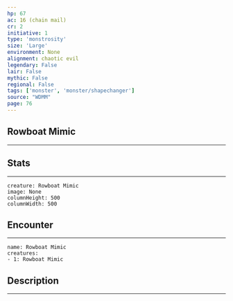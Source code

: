 ```yaml
---
hp: 67
ac: 16 (chain mail)
cr: 2
initiative: 1
type: 'monstrosity'    
size: 'Large'
environment: None
alignment: chaotic evil
legendary: False
lair: False
mythic: False
regional: False
tags: ['monster', 'monster/shapechanger']
source: "WDMM"
page: 76
---
```


## Rowboat Mimic
---



## Stats
---

```statblock
creature: Rowboat Mimic
image: None
columnHeight: 500
columnWidth: 500
```

## Encounter
---

```encounter-table
name: Rowboat Mimic
creatures:
- 1: Rowboat Mimic
```

## Description
---




